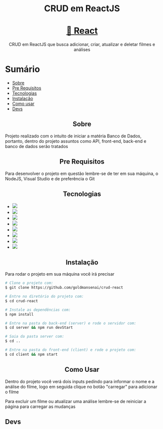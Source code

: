 <h1 align="center">CRUD em ReactJS</h1>

<h1 align="center">
    <a href="https://pt-br.reactjs.org/">🔗 React</a>
</h1>
<p align="center">CRUD em ReactJS que busca adicionar, criar, atualizar e deletar filmes e análises</p>

Sumário
=================
<!--ts-->
   * [Sobre](#Sobre)
   * [Pre Requisitos](#pre-requisitos)
   * [Tecnologias](#tecnologias)
   * [Instalação](#instalação)
   * [Como usar](#como-usar)
   * [Devs](#devs)
<!--te-->

<h2 align="center">Sobre</h2>
<p>Projeto realizado com o intuito de iniciar a matéria Banco de Dados, portanto, dentro do projeto assuntos como API, front-end, back-end e banco de dados serão tratados</p>

<h2 align="center">Pre Requisitos</h2>
<p>Para desenvolver o projeto em questão lembre-se de ter em sua máquina, o NodeJS, Visual Studio e de preferência o Git</p>

<h2 align="center">Tecnologias</h2>
<ul>
    <li><img src="https://img.shields.io/badge/react-v17.0.2-yellow"/></li>
    <li><img src="https://img.shields.io/badge/axios-v0.24.0-blue"/></li>
    <li><img src="https://img.shields.io/badge/bootstrap-v5.1.3-blueviolet"/></li>
    <li><img src="https://img.shields.io/badge/cors-v2.8.5-lightgrey"/></li>
    <li><img src="https://img.shields.io/badge/express-v4.17.1-orange"/></li>
    <li><img src="https://img.shields.io/badge/mysql-v2.18.1-brightgreen"/></li>
    <li><img src="https://img.shields.io/badge/mysql2-v2.3.2-green"/></li>
    <li><img src="https://img.shields.io/badge/nodemon-v2.0.14-yellowgreen"/></li>
</ul>

<h2 align="center">Instalação</h2>
<p>Para rodar o projeto em sua máquina você irá precisar</p>

```bash
# Clone o projeto com:
$ git clone https://github.com/goldmansenai/crud-react
```

```bash
# Entre no diretório do projeto com: 
$ cd crud-react
```

```bash
# Instale as dependências com:
$ npm install
```

```bash
# Entre na pasta do back-end (server) e rode o servidor com:
$ cd server && npm run devStart
```

```bash
# Saia da pasta server com:
$ cd ..
```

```bash
# Entre na pasta do front-end (client) e rode o projeto com:
$ cd client && npm start
```

<h2 align="center">Como Usar</h2>
<p>Dentro do projeto você verá dois inputs pedindo para informar o nome e a análise do filme, logo em seguida clique no botão "carregar" para adicionar o filme</p>
<p>Para excluir um filme ou atualizar uma análise lembre-se de reiniciar a página para carregar as mudanças</p>

<h2>Devs</h2>
